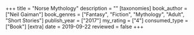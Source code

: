 +++
title = "Norse Mythology"
description = ""
[taxonomies]
book_author = ["Neil Gaiman"] 
book_genres = ["Fantasy", "Fiction", "Mythology", "Adult", "Short Stories"]
publish_year = ["2017"]
my_rating = ["4"]
consumed_type = ["Book"]
[extra]
date = 2019-09-22
reviewed = false
+++

